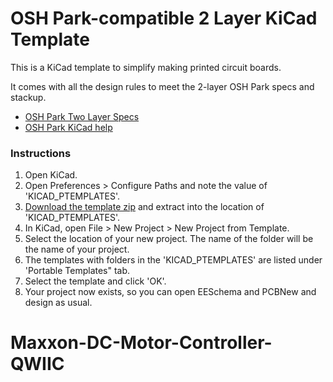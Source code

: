 # OSH Park-compatible 2 Layer KiCad Template

This is a KiCad template to simplify making printed circuit boards.  

It comes with all the design rules to meet the 2-layer OSH Park specs and stackup. 

- <a href="http://docs.oshpark.com/services/two-layer/">OSH Park Two Layer Specs</a>
- <a href="http://docs.oshpark.com/design-tools/kicad">OSH Park KiCad help</a>

### Instructions

1. Open KiCad.
1. Open Preferences > Configure Paths and note the value of 'KICAD_PTEMPLATES'.
1. <a href="https://github.com/wickerbox/wickerlib/blob/master/templates/oshpark-2layer-template.zip?raw=true">Download the template zip</a> and extract into the location of 'KICAD_PTEMPLATES'.
1. In KiCad, open File > New Project > New Project from Template.
1. Select the location of your new project. The name of the folder will be the name of your project.
1. The templates with folders in the 'KICAD_PTEMPLATES' are listed under 'Portable Templates" tab.
1. Select the template and click 'OK'.
1. Your project now exists, so you can open EESchema and PCBNew and design as usual.

# Maxxon-DC-Motor-Controller-QWIIC
